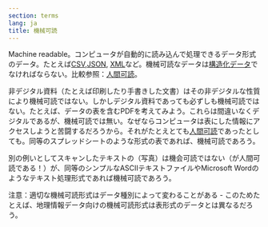 ```yaml
---
section: terms
lang: ja
title: 機械可読
---
```


Machine readable。コンピュータが自動的に読み込んで処理できるデータ形式のデータ。たとえば[CSV](../csv/),[JSON](../json/), [XML](../xml/)など。機械可読なデータは[構造化データ](../structured-data/)でなければならない。比較参照：[人間可読][hr]。

[hr]: ../human-readable/

非デジタル資料（たとえば印刷したり手書きした文書）はその非デジタルな性質により機械可読ではない。しかしデジタル資料であっても必ずしも機械可読ではない。たとえば、データの表を含むPDFを考えてみよう。これらは間違いなくデジタルであるが、機械可読では無い。なぜならコンピュータは表にした情報にアクセスしようと苦闘するだろうから。それがたとえとても[人間可読][hr]であったとしても。同等のスプレッドシートのような形式の表であれば、機械可読であろう。

別の例いとしてスキャンしたテキストの（写真）は機会可読ではない（が人間可読である！）が、同等のシンプルなASCIIテキストファイルやMicrosoft Wordのようなテキスト処理形式であれば機械可読であろう。

注意：適切な機械可読形式はデータ種別によって変わることがある - このためたとえば、地理情報データ向けの機械可読形式は表形式のデータとは異なるだろう。
